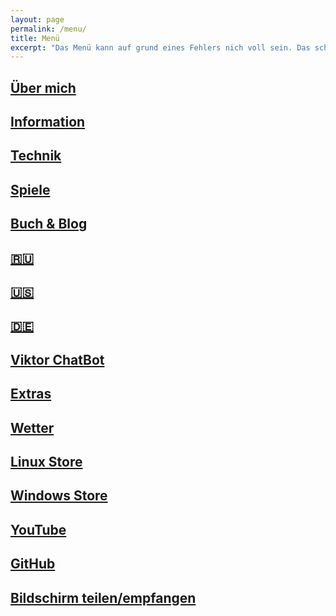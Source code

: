 ```yaml
---
layout: page
permalink: /menu/
title: Menü
excerpt: "Das Menü kann auf grund eines Fehlers nich voll sein. Das schon"
---
```


## [Über mich](/about/)
## [Information](/info/)
## [Technik](/tech/)
## [Spiele](/games/)
## [Buch & Blog](/buch/)
## [🇷🇺](https://viktor--chiarcos-github-io.translate.goog/?_x_tr_sl=auto&_x_tr_tl=ru&_x_tr_hl=de&_x_tr_pto=wapp)
## [🇺🇸](https://viktor--chiarcos-github-io.translate.goog/?_x_tr_sl=auto&_x_tr_tl=en&_x_tr_hl=de&_x_tr_pto=wapp)
## [🇩🇪](https://viktor--chiarcos-github-io.translate.goog/?_x_tr_sl=auto&_x_tr_tl=de&_x_tr_hl=de&_x_tr_pto=wapp)
## [Viktor ChatBot](https://colab.research.google.com/drive/1iEXHz0RyameR91slG6ztZO0hKNCi9_UF?usp=sharing)
## [Extras](/html/)
## [Wetter](/wetter.de/)
## [Linux Store](https://github.com/viktor-chiarcos/Programms)
## [Windows Store](https://github.com/viktor-chiarcos/Windows-Programms)
## [YouTube](/youtube/)
## [GitHub](https://github.com/viktor-chiarcos/)
## [Bildschirm teilen/empfangen](/screensharing/)
